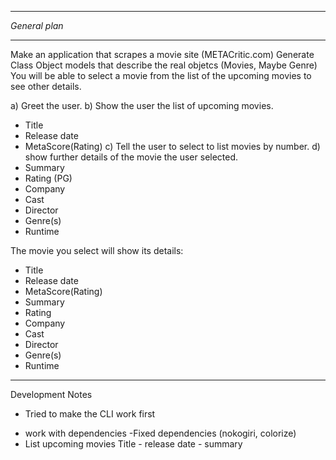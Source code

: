 **************
*General plan*
**************

Make an application that scrapes a movie site (METACritic.com)
Generate Class Object models that describe the real objetcs (Movies, Maybe Genre)
You will be able to select a movie from the list of the upcoming movies to see other details.

a) Greet the user.
b) Show the user the list of upcoming movies.
   - Title
   - Release date
   - MetaScore(Rating)
c) Tell the user to select to list movies by number.
d) show further details of the movie the user selected.
   - Summary
   - Rating (PG)
   - Company
   - Cast
   - Director
   - Genre(s)
   - Runtime




The movie you select will show its details:
- Title
- Release date
- MetaScore(Rating)
- Summary
- Rating
- Company
- Cast
- Director
- Genre(s)
- Runtime

*************************
Development Notes
* Tried to make the CLI work first
+ work with dependencies
   -Fixed dependencies (nokogiri, colorize)
+ List upcoming movies Title - release date - summary
